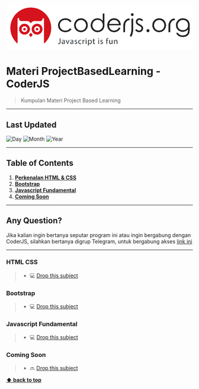![Logo](files/logo.png)


# Materi ProjectBasedLearning - CoderJS

> Kumpulan Materi Project Based Learning


---


## Last Updated

![Day](https://badgen.net/badge/Day/31/red)
![Month](https://badgen.net/badge/Month/December/red)
![Year](https://badgen.net/badge/Year/2018/red)


---


## Table of Contents

1. **[Perkenalan HTML & CSS](#html-css)**
2. **[Bootstrap](#bootstrap)**
3. **[Javascript Fundamental](#javascript-fundamental)**
4. **[Coming Soon](#coming-soon)**


---


## Any Question?

Jika kalian ingin bertanya seputar program ini atau ingin bergabung dengan CoderJS, silahkan bertanya digrup Telegram, untuk bergabung akses [link ini](http://bit.ly/coderjsorg)


---


### HTML CSS

> * :computer: [Drop this subject](files/ProjectBasedLearning1.pdf)


### Bootstrap

> * :computer: [Drop this subject](files/ProjectBasedLearning2.pdf)


### Javascript Fundamental

> * :computer: [Drop this subject](files/ProjectBasedLearning3.pdf)


###  Coming Soon

> * :soon: [Drop this subject]()




**[⬆ back to top](#table-of-contents)**


